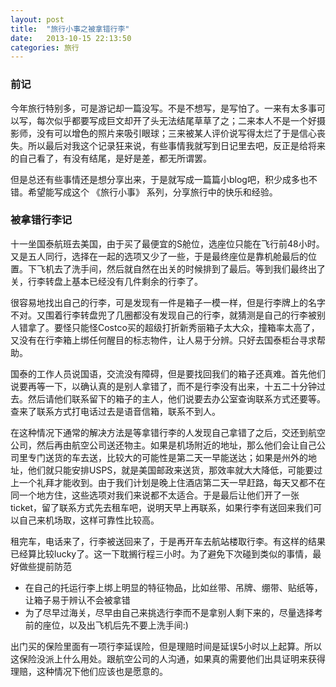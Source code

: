 ```yaml
---
layout: post
title:  "旅行小事之被拿错行李"
date:   2013-10-15 22:13:50
categories: 旅行
---
```


### 前记 ###
今年旅行特别多，可是游记却一篇没写。不是不想写，是写怕了。一来有太多事可以写，每次似乎都要写成巨文却开了头无法结尾草草了之；二来本人不是一个好摄影师，没有可以增色的照片来吸引眼球；三来被某人评价说写得太烂了于是信心丧失。所以最后对我这个记录狂来说，有些事情我就写到日记里去吧，反正是给将来的自己看了，有没有结尾，是好是差，都无所谓罢。

但是总还有些事情还是想分享出来，于是就写成一篇篇小blog吧，积少成多也不错。希望能写成这个 《旅行小事》 系列，分享旅行中的快乐和经验。

### 被拿错行李记 ###
十一坐国泰航班去美国，由于买了最便宜的S舱位，选座位只能在飞行前48小时。又是五人同行，选择在一起的选项又少了一些，于是最终座位是靠机舱最后的位置。下飞机去了洗手间，然后就自然在出关的时候排到了最后。等到我们最终出了关，行李转盘上基本已经没有几件剩余的行李了。

很容易地找出自己的行李，可是发现有一件是箱子一模一样，但是行李牌上的名字不对。又围着行李转盘兜了几圈都没有发现自己的行李，就猜测是自己的行李被别人错拿了。要怪只能怪Costco买的超级打折新秀丽箱子太大众，撞箱率太高了，又没有在行李箱上绑任何醒目的标志物件，让人易于分辨。只好去国泰柜台寻求帮助。

国泰的工作人员说国语，交流没有障碍，但是要找回我们的箱子还真难。首先他们说要再等一下，以确认真的是别人拿错了，而不是行李没有出来，十五二十分钟过去。然后请他们联系留下的箱子的主人，他们说要去办公室查询联系方式还要等。查来了联系方式打电话过去是语音信箱，联系不到人。

在这种情况下通常的解决方法是等拿错行李的人发现自己拿错了之后，交还到航空公司，然后再由航空公司送还物主。如果是机场附近的地址，那么他们会让自己公司里专门送货的车去送，比较大的可能性是第二天一早能送达；如果是州外的地址，他们就只能安排USPS，就是美国邮政来送货，那效率就大大降低，可能要过上一个礼拜才能收到。由于我们计划是晚上住酒店第二天一早赶路，每天又都不在同一个地方住，这些选项对我们来说都不太适合。于是最后让他们开了一张ticket，留了联系方式先去租车吧，说明天早上再联系，如果行李有送回来我们可以自己来机场取，这样可靠性比较高。

租完车，电话来了，行李被送回来了，于是再开车去航站楼取行李。有这样的结果已经算比较lucky了。这一下耽搁行程三小时。为了避免下次碰到类似的事情，最好做些提前防范

  - 在自己的托运行李上绑上明显的特征物品，比如丝带、吊牌、绷带、贴纸等，让箱子易于辨认不会被拿错
  - 为了尽早过海关，尽早由自己来挑选行李而不是拿别人剩下来的，尽量选择考前的座位，以及出飞机后先不要上洗手间:)

出门买的保险里面有一项行李延误险，但是理赔时间是延误5小时以上起算。所以这保险没派上什么用处。跟航空公司的人沟通，如果真的需要他们出具证明来获得理赔，这种情况下他们应该也是愿意的。
